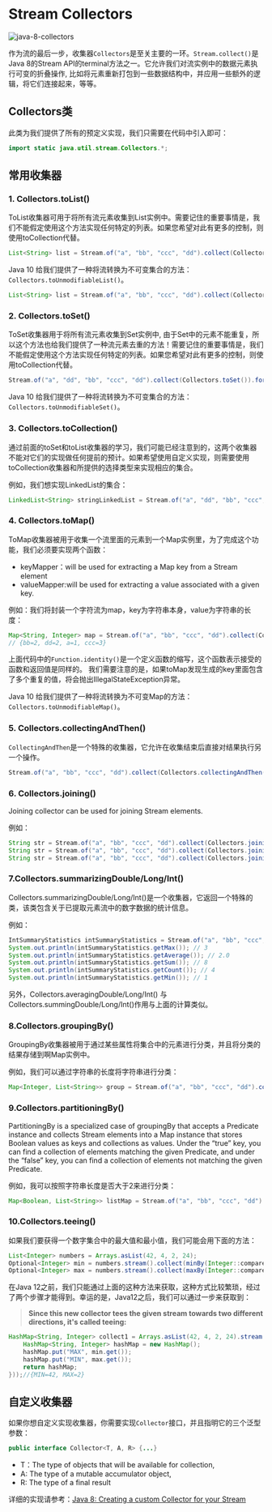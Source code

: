# Stream Collectors

![java-8-collectors](https://tva1.sinaimg.cn/large/008eGmZEly1gozme2ztxaj30dw07at9m.jpg)

作为流的最后一步，收集器`Collectors`是至关主要的一环。`Stream.collect()`是Java 8的Stream API的terminal方法之一。它允许我们对流实例中的数据元素执行可变的折叠操作, 比如将元素重新打包到一些数据结构中，并应用一些额外的逻辑，将它们连接起来，等等。

## Collectors类

此类为我们提供了所有的预定义实现，我们只需要在代码中引入即可：

```java
import static java.util.stream.Collectors.*;
```

## 常用收集器

### 1. Collectors.toList()

ToList收集器可用于将所有流元素收集到List实例中。需要记住的重要事情是，我们不能假定使用这个方法实现任何特定的列表。如果您希望对此有更多的控制，则使用toCollection代替。

```java
List<String> list = Stream.of("a", "bb", "ccc", "dd").collect(Collectors.toList());
```

Java 10 给我们提供了一种将流转换为不可变集合的方法：`Collectors.toUnmodifiableList()`。

```java
List<String> list = Stream.of("a", "bb", "ccc", "dd").collect(Collectors.toUnmodifiableList());
```

### 2. Collectors.toSet()

ToSet收集器用于将所有流元素收集到Set实例中, 由于Set中的元素不能重复，所以这个方法也给我们提供了一种流元素去重的方法！需要记住的重要事情是，我们不能假定使用这个方法实现任何特定的列表。如果您希望对此有更多的控制，则使用toCollection代替。

```java
Stream.of("a", "dd", "bb", "ccc", "dd").collect(Collectors.toSet()).forEach(System.out::println);// a bb ccc dd
```
Java 10 给我们提供了一种将流转换为不可变集合的方法：`Collectors.toUnmodifiableSet()`。

### 3. Collectors.toCollection()

通过前面的toSet和toList收集器的学习，我们可能已经注意到的，这两个收集器不能对它们的实现做任何提前的预计。如果希望使用自定义实现，则需要使用toCollection收集器和所提供的选择类型来实现相应的集合。

例如，我们想实现LinkedList的集合：
```java
LinkedList<String> stringLinkedList = Stream.of("a", "dd", "bb", "ccc", "dd").collect(Collectors.toCollection(LinkedList::new));
```

### 4. Collectors.toMap()

ToMap收集器被用于收集一个流里面的元素到一个Map实例里，为了完成这个功能，我们必须要实现两个函数：
* keyMapper：will be used for extracting a Map key from a Stream element
* valueMapper:will be used for extracting a value associated with a given key.

例如：我们将封装一个字符流为map，key为字符串本身，value为字符串的长度：
```java
Map<String, Integer> map = Stream.of("a", "bb", "ccc", "dd").collect(Collectors.toMap(Function.identity(), String::length));
// {bb=2, dd=2, a=1, ccc=3}
```

上面代码中的`Function.identity()`是一个定义函数的缩写，这个函数表示接受的函数和返回值是同样的。
我们需要注意的是，如果toMap发现生成的key里面包含了多个重复的值，将会抛出IllegalStateException异常。

Java 10 给我们提供了一种将流转换为不可变Map的方法：`Collectors.toUnmodifiableMap()`。

### 5. Collectors.collectingAndThen()

`CollectingAndThen`是一个特殊的收集器，它允许在收集结束后直接对结果执行另一个操作。

```java
Stream.of("a", "bb", "ccc", "dd").collect(Collectors.collectingAndThen(Collectors.toList(), Collections::<String>unmodifiableList));
```

### 6. Collectors.joining()

Joining collector can be used for joining Stream<String> elements.

例如：
```java
String str = Stream.of("a", "bb", "ccc", "dd").collect(Collectors.joining());//abbcccdd
String str = Stream.of("a", "bb", "ccc", "dd").collect(Collectors.joining(","));//a,bb,ccc,dd
String str = Stream.of("a", "bb", "ccc", "dd").collect(Collectors.joining(" ", "PRE-", "-POST"));//PRE-a bb ccc dd-POST
```
### 7.Collectors.summarizingDouble/Long/Int()

Collectors.summarizingDouble/Long/Int()是一个收集器，它返回一个特殊的类，该类包含关于已提取元素流中的数字数据的统计信息。

例如：
```java
IntSummaryStatistics intSummaryStatistics = Stream.of("a", "bb", "ccc", "dd").collect(Collectors.summarizingInt(String::length));
System.out.println(intSummaryStatistics.getMax()); // 3
System.out.println(intSummaryStatistics.getAverage()); // 2.0
System.out.println(intSummaryStatistics.getSum()); // 8
System.out.println(intSummaryStatistics.getCount()); // 4
System.out.println(intSummaryStatistics.getMin()); // 1
```

另外，Collectors.averagingDouble/Long/Int() 与 Collectors.summingDouble/Long/Int()作用与上面的计算类似。

### 8.Collectors.groupingBy()

GroupingBy收集器被用于通过某些属性将集合中的元素进行分类，并且将分类的结果存储到啊Map实例中。

例如，我们可以通过字符串的长度将字符串进行分类：
```java
Map<Integer, List<String>> group = Stream.of("a", "bb", "ccc", "dd").collect(Collectors.groupingBy(String::length, Collectors.toList())); //{1=[a], 2=[bb, dd], 3=[ccc]}
```

### 9.Collectors.partitioningBy()

PartitioningBy is a specialized case of groupingBy that accepts a Predicate instance and collects Stream elements into a Map instance that stores Boolean values as keys and collections as values. Under the “true” key, you can find a collection of elements matching the given Predicate, and under the “false” key, you can find a collection of elements not matching the given Predicate.

例如，我可以按照字符串长度是否大于2来进行分类：
```java
Map<Boolean, List<String>> listMap = Stream.of("a", "bb", "ccc", "dd").collect(Collectors.partitioningBy(s -> s.length() > 2));//{false=["a", "bb", "dd"], true=["ccc"]}
```

### 10.Collectors.teeing()

如果我们要获得一个数字集合中的最大值和最小值，我们可能会用下面的方法：
```java
List<Integer> numbers = Arrays.asList(42, 4, 2, 24);
Optional<Integer> min = numbers.stream().collect(minBy(Integer::compareTo));
Optional<Integer> max = numbers.stream().collect(maxBy(Integer::compareTo));
```

在Java 12之前，我们只能通过上面的这种方法来获取，这种方式比较繁琐，经过了两个步骤才能得到。幸运的是，Java12之后，我们可以通过一步来获取到：
> **Since this new collector tees the given stream towards two different directions, it's called teeing:**

```java
HashMap<String, Integer> collect1 = Arrays.asList(42, 4, 2, 24).stream().collect(Collectors.teeing(Collectors.minBy(Integer::compareTo), Collectors.maxBy(Integer::compareTo), (min, max) -> {
    HashMap<String, Integer> hashMap = new HashMap();
    hashMap.put("MAX", min.get());
    hashMap.put("MIN", max.get());
    return hashMap;
}));//{MIN=42, MAX=2}
```

## 自定义收集器

如果你想自定义实现收集器，你需要实现`Collector`接口，并且指明它的三个泛型参数：

```java
public interface Collector<T, A, R> {...}
```
* T：The type of objects that will be available for collection,
* A: The type of a mutable accumulator object,
* R: The type of a final result

详细的实现请参考：[Java 8: Creating a custom Collector for your Stream](https://www.deadcoderising.com/2017-03-07-java-8-creating-a-custom-collector-for-your-stream/)


